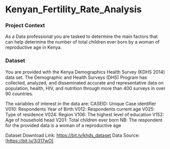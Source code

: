 # Kenyan_Fertility_Rate_Analysis

### Project Context
As a Data professional you are tasked to determine the main factors that can help determine the number of total children ever born by a woman of reproductive age in Kenya.


### Dataset
You are provided with the Kenya Demographics Health Survey (KDHS 2014) data set.
The Demographic and Health Surveys (DHS) Program has collected, analyzed, and disseminated accurate and representative data on population, health, HIV, and nutrition through more than 400 surveys in over 90 countries.

The variables of interest in the data are:
CASEID: Unique Case identifier
V010: Respondents Year of Birth
V012: Respondents current age
V025: Type of residence
V024: Region
V106: The highest level of education
V152: Age of household head
V201: Total children ever born
NB: The respondent for the provided data is a woman of a reproductive age

Dataset Download Link: https://bit.ly/khds_dataset
Data Source: [https://bit.ly/3j317wO]
